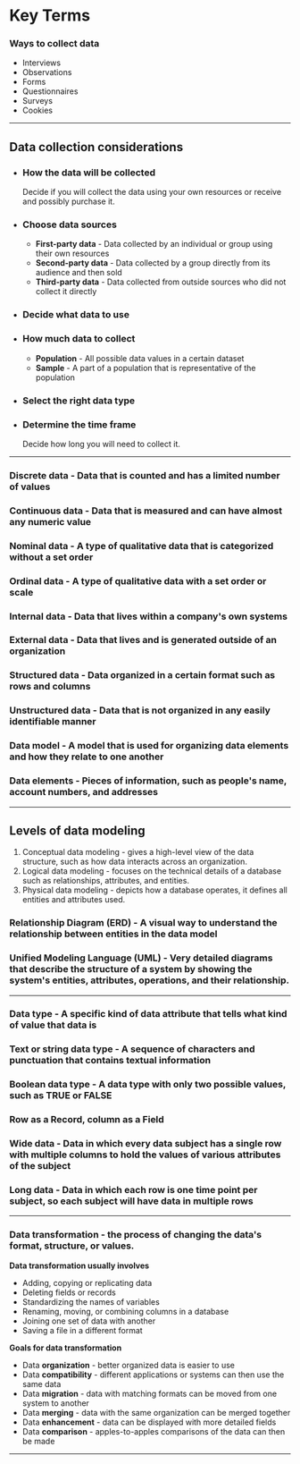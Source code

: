 # Key Terms

### Ways to collect data

- Interviews
- Observations
- Forms
- Questionnaires
- Surveys
- Cookies

---

## Data collection considerations

- ### How the data will be collected
  Decide if you will collect the data using your own resources or receive and possibly purchase it.
- ### Choose data sources
  - **First-party data** - Data collected by an individual or group using their own resources
  - **Second-party data** - Data collected by a group directly from its audience and then sold
  - **Third-party data** - Data collected from outside sources who did not collect it directly
- ### Decide what data to use
- ### How much data to collect
  - **Population** - All possible data values in a certain dataset
  - **Sample** - A part of a population that is representative of the population
- ### Select the right data type
- ### Determine the time frame
  Decide how long you will need to collect it.

---

### Discrete data - Data that is counted and has a limited number of values

### Continuous data - Data that is measured and can have almost any numeric value

### Nominal data - A type of qualitative data that is categorized without a set order

### Ordinal data - A type of qualitative data with a set order or scale

### Internal data - Data that lives within a company's own systems

### External data - Data that lives and is generated outside of an organization

### Structured data - Data organized in a certain format such as rows and columns

### Unstructured data - Data that is not organized in any easily identifiable manner

### Data model - A model that is used for organizing data elements and how they relate to one another

### Data elements - Pieces of information, such as people's name, account numbers, and addresses

---

## Levels of data modeling

1. Conceptual data modeling - gives a high-level view of the data structure, such as how data interacts across an organization.
2. Logical data modeling - focuses on the technical details of a database such as relationships, attributes, and entities.
3. Physical data modeling - depicts how a database operates, it defines all entities and attributes used.

### Relationship Diagram (ERD) - A visual way to understand the relationship between entities in the data model

### Unified Modeling Language (UML) - Very detailed diagrams that describe the structure of a system by showing the system's entities, attributes, operations, and their relationship.

---

### Data type - A specific kind of data attribute that tells what kind of value that data is

### Text or string data type - A sequence of characters and punctuation that contains textual information

### Boolean data type - A data type with only two possible values, such as TRUE or FALSE

### Row as a **Record**, column as a **Field**

### Wide data - Data in which every data subject has a single row with multiple columns to hold the values of various attributes of the subject

### Long data - Data in which each row is one time point per subject, so each subject will have data in multiple rows

---

### Data transformation - the process of changing the data's format, structure, or values.

**Data transformation usually involves**

- Adding, copying or replicating data
- Deleting fields or records
- Standardizing the names of variables
- Renaming, moving, or combining columns in a database
- Joining one set of data with another
- Saving a file in a different format

**Goals for data transformation**

- Data **organization** - better organized data is easier to use
- Data **compatibility** - different applications or systems can then use the same data
- Data **migration** - data with matching formats can be moved from one system to another
- Data **merging** - data with the same organization can be merged together
- Data **enhancement** - data can be displayed with more detailed fields
- Data **comparison** - apples-to-apples comparisons of the data can then be made

---
